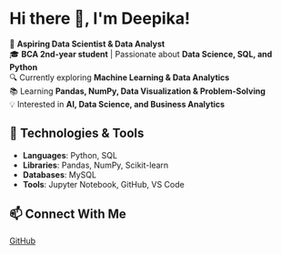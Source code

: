 # Hi there 👋, I'm Deepika!

🚀 **Aspiring Data Scientist & Data Analyst**  
🎓 **BCA 2nd-year student** | Passionate about **Data Science, SQL, and Python**  
🔍 Currently exploring **Machine Learning & Data Analytics**  
📚 Learning **Pandas, NumPy, Data Visualization & Problem-Solving**  
💡 Interested in **AI, Data Science, and Business Analytics**  

## 🔧 Technologies & Tools
- **Languages**: Python, SQL  
- **Libraries**: Pandas, NumPy, Scikit-learn  
- **Databases**: MySQL  
- **Tools**: Jupyter Notebook, GitHub, VS Code  

## 📫 Connect With Me
[GitHub](https://github.com/deepika-0816)  



